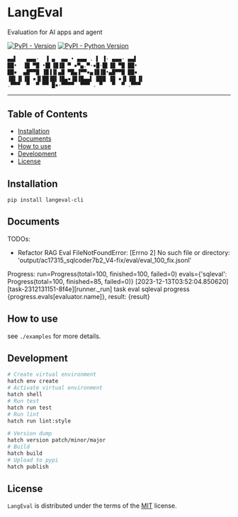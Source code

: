 # LangEval

Evaluation for AI apps and agent

[![PyPI - Version](https://img.shields.io/pypi/v/langeval-cli.svg)](https://pypi.org/project/langeval-cli)
[![PyPI - Python Version](https://img.shields.io/pypi/pyversions/langeval-cli.svg)](https://pypi.org/project/langeval-cli)

```txt
▄▄▌   ▄▄▄·  ▐ ▄  ▄▄ • ▄▄▄ . ▌ ▐· ▄▄▄· ▄▄▌
██•  ▐█ ▀█ •█▌▐█▐█ ▀ ▪▀▄.▀·▪█·█▌▐█ ▀█ ██•
██▪  ▄█▀▀█ ▐█▐▐▌▄█ ▀█▄▐▀▀▪▄▐█▐█•▄█▀▀█ ██▪
▐█▌▐▌▐█ ▪▐▌██▐█▌▐█▄▪▐█▐█▄▄▌ ███ ▐█ ▪▐▌▐█▌▐▌
.▀▀▀  ▀  ▀ ▀▀ █▪·▀▀▀▀  ▀▀▀ . ▀   ▀  ▀ .▀▀▀
```

-----

## Table of Contents

- [Installation](#installation)
- [Documents](#documents)
- [How to use](#how-to-use)
- [Development](#development)
- [License](#license)

## Installation

```console
pip install langeval-cli
```

## Documents

TODOs:

- Refactor RAG Eval
FileNotFoundError: [Errno 2] No such file or directory:
'output/ac17315_sqlcoder7b2_V4-fix/eval/eval_100_fix.jsonl'

Progress: run=Progress(total=100, finished=100, failed=0) evals={'sqleval': Progress(total=100, finished=85, failed=0)}
[2023-12-13T03:52:04.850620][task-2312131151-8f4e][runner._run] task eval sqleval progress {progress.evals[evaluator.name]}, result: {result}

## How to use

see `./examples` for more details.

## Development

```bash
# Create virtual environment
hatch env create
# Activate virtual environment
hatch shell
# Run test
hatch run test
# Run lint
hatch run lint:style

# Version dump
hatch version patch/minor/major
# Build
hatch build
# Upload to pypi
hatch publish
```

## License

`LangEval` is distributed under the terms of the [MIT](https://spdx.org/licenses/MIT.html) license.
